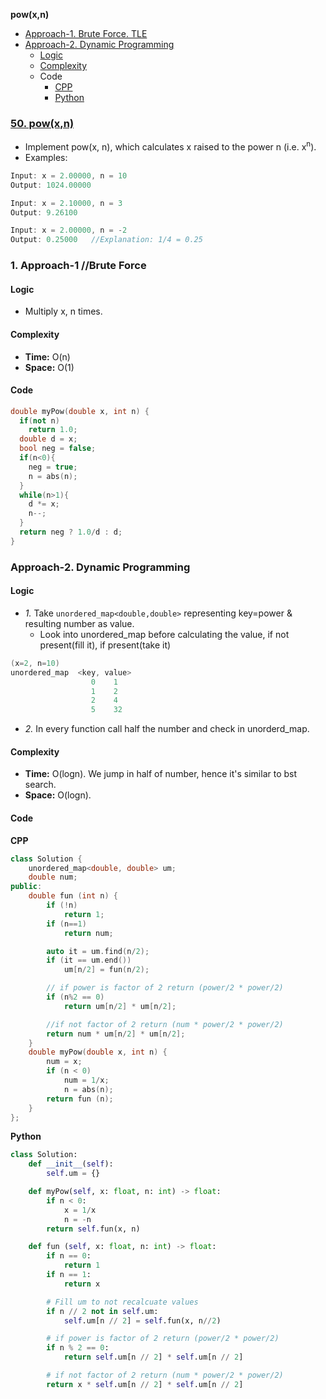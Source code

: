 **pow(x,n)**
- [Approach-1. Brute Force. TLE](#a1)
- [Approach-2. Dynamic Programming](#a2)
  - [Logic](#l)
  - [Complexity](#com)
  - Code
    - [CPP](#cpp)
    - [Python](#py)


### [50. pow(x,n)](https://leetcode.com/problems/powx-n/solution/)
- Implement pow(x, n), which calculates x raised to the power n (i.e. x<sup>n</sup>).
- Examples:
```c
Input: x = 2.00000, n = 10
Output: 1024.00000

Input: x = 2.10000, n = 3
Output: 9.26100

Input: x = 2.00000, n = -2
Output: 0.25000   //Explanation: 1/4 = 0.25
```

<a name=a1></a>
### 1. Approach-1  //Brute Force
#### Logic
- Multiply x, n times.
#### Complexity
- **Time:** O(n)
- **Space:** O(1)
#### Code
```c++
double myPow(double x, int n) {
  if(not n)
    return 1.0;
  double d = x;
  bool neg = false;
  if(n<0){
    neg = true;
    n = abs(n);
  }
  while(n>1){
    d *= x;
    n--;
  }
  return neg ? 1.0/d : d;
}
```

<a name=a2></a>
### Approach-2. Dynamic Programming
#### Logic
- _1._ Take `unordered_map<double,double>` representing key=power & resulting number as value.
  - Look into unordered_map before calculating the value, if not present(fill it), if present(take it)
```c
(x=2, n=10)
unordered_map  <key, value>
                  0    1
                  1    2
                  2    4
                  5    32
```
- _2._ In every function call half the number and check in unorderd_map.
#### Complexity
- **Time:** O(logn). We jump in half of number, hence it's similar to bst search.
- **Space:** O(logn).

#### Code
<a name=cpp></a>
**CPP**
```c++
class Solution {
    unordered_map<double, double> um;
    double num;
public:
    double fun (int n) {
        if (!n)
            return 1;
        if (n==1)
            return num;

        auto it = um.find(n/2);
        if (it == um.end())
            um[n/2] = fun(n/2);

        // if power is factor of 2 return (power/2 * power/2)
        if (n%2 == 0)
            return um[n/2] * um[n/2];

        //if not factor of 2 return (num * power/2 * power/2)
        return num * um[n/2] * um[n/2];
    }
    double myPow(double x, int n) {
        num = x;
        if (n < 0)
            num = 1/x;
            n = abs(n);
        return fun (n);
    }
};
```

<a name=py></a>
**Python**
```py
class Solution:
    def __init__(self):
        self.um = {}    

    def myPow(self, x: float, n: int) -> float:
        if n < 0:
            x = 1/x
            n = -n
        return self.fun(x, n)

    def fun (self, x: float, n: int) -> float:
        if n == 0:
            return 1
        if n == 1:
            return x

        # Fill um to not recalcuate values
        if n // 2 not in self.um:
            self.um[n // 2] = self.fun(x, n//2)

        # if power is factor of 2 return (power/2 * power/2)
        if n % 2 == 0:
            return self.um[n // 2] * self.um[n // 2]

        # if not factor of 2 return (num * power/2 * power/2)
        return x * self.um[n // 2] * self.um[n // 2]
```
